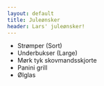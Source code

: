 ```yaml
---
layout: default
title: Juleønsker
header: Lars' juleønsker!
---
```


- Strømper (Sort)
- Underbukser (Large)
- Mørk tyk skovmandsskjorte
- Panini grill
- Ølglas
